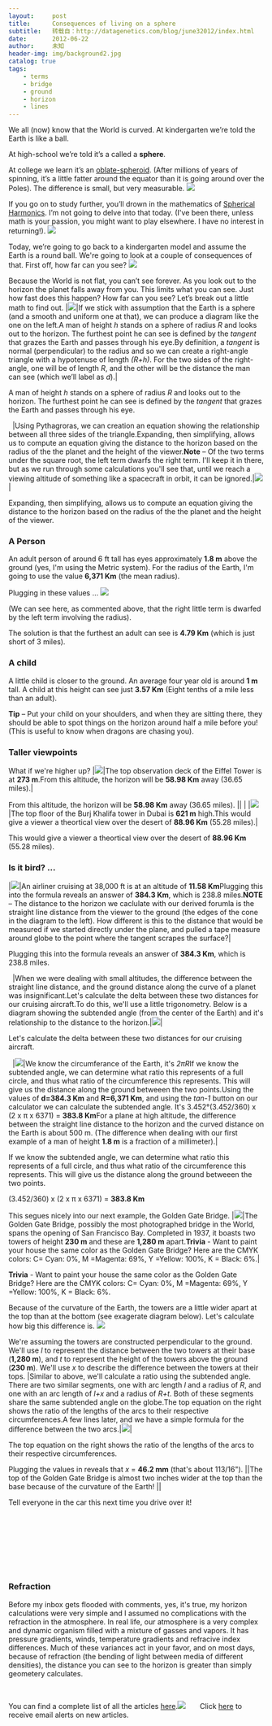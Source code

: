 ```yaml
---
layout:     post
title:      Consequences of living on a sphere
subtitle:   转载自：http://datagenetics.com/blog/june32012/index.html
date:       2012-06-22
author:     未知
header-img: img/background2.jpg
catalog: true
tags:
    - terms
    - bridge
    - ground
    - horizon
    - lines
---
```


We all (now) know that the World is curved. At kindergarten we’re told the Earth is like a ball.

At high-school we’re told it’s a called a **sphere**. 

At college we learn it’s an [oblate-spheroid](http://en.wikipedia.org/wiki/Oblate_spheroid). (After millions of years of spinning, it’s a little fatter around the equator than it is going around over the Poles). The difference is small, but very measurable.
![](http://datagenetics.com/blog/june32012/os.png)


If you go on to study further, you’ll drown in the mathematics of [Spherical Harmonics](http://en.wikipedia.org/wiki/Spherical_harmonic). I’m not going to delve into that today. (I've been there, unless math is your passion, you might want to play elsewhere. I have no interest in returning!).
![](http://datagenetics.com/blog/june32012/sh.png)


Today, we’re going to go back to a kindergarten model and assume the Earth is a round ball. We're going to look at a couple of consequences of that. First off, how far can you see?
![](http://datagenetics.com/blog/june32012/horizon.png)


Because the World is not flat, you can’t see forever. As you look out to the horizon the planet falls away from you. This limits what you can see. Just how fast does this happen? How far can you see? Let’s break out a little math to find out.
|![](http://datagenetics.com/blog/june32012/globe.png)|If we stick with assumption that the Earth is a sphere (and a smooth and uniform one at that), we can produce a diagram like the one on the left.A man of height *h* stands on a sphere of radius *R* and looks out to the horizon. The furthest point he can see is defined by the *tangent* that grazes the Earth and passes through his eye.By definition, a *tangent* is normal (perpendicular) to the radius and so we can create a right-angle triangle with a hypotenuse of length *(R+h)*. For the two sides of the right-angle, one will be of length *R*, and the other will be the distance the man can see (which we’ll label as *d*).|

A man of height *h* stands on a sphere of radius *R* and looks out to the horizon. The furthest point he can see is defined by the *tangent* that grazes the Earth and passes through his eye.

 
|Using Pythagroras, we can creation an equation showing the relationship between all three sides of the triangle.Expanding, then simplifying, allows us to compute an equation giving the distance to the horizon based on the radius of the the planet and the height of the viewer.**Note** – Of the two terms under the square root, the left term dwarfs the right term. I'll keep it in there, but as we run through some calculations you'll see that, until we reach a viewing altitude of something like a spacecraft in orbit, it can be ignored.|![](http://datagenetics.com/blog/june32012/math1.png)|

Expanding, then simplifying, allows us to compute an equation giving the distance to the horizon based on the radius of the the planet and the height of the viewer.

### A Person

An adult person of around 6 ft tall has eyes approximately **1.8 m** above the ground (yes, I'm using the Metric system). For the radius of the Earth, I'm going to use the value **6,371 Km** (the mean radius).

Plugging in these values …
![](http://datagenetics.com/blog/june32012/math3.png)


(We can see here, as commented above, that the right little term is dwarfed by the left term involving the radius).

The solution is that the furthest an adult can see is **4.79 Km** (which is just short of 3 miles).

### A child

A little child is closer to the ground. An average four year old is around **1 m** tall. A child at this height can see just **3.57 Km** (Eight tenths of a mile less than an adult).

**Tip** – Put your child on your shoulders, and when they are sitting there, they should be able to spot things on the horizon around half a mile before you! (This is useful to know when dragons are chasing you).

### Taller viewpoints

What if we're higher up?
|![](http://datagenetics.com/blog/june32012/et.png)|The top observation deck of the Eiffel Tower is at **273 m**.From this altitude, the horizon will be **58.98 Km** away (36.65 miles).|

From this altitude, the horizon will be **58.98 Km** away (36.65 miles).
|| |
|![](http://datagenetics.com/blog/june32012/bt.png)|The top floor of the Burj Khalifa tower in Dubai is **621 m** high.This would give a viewer a theortical view over the desert of **88.96 Km** (55.28 miles).|

This would give a viewer a theortical view over the desert of **88.96 Km** (55.28 miles).

### Is it bird? …
|![](http://datagenetics.com/blog/june32012/plane.png)|An airliner cruising at 38,000 ft is at an altitude of **11.58 Km**Plugging this into the formula reveals an answer of **384.3 Km**, which is 238.8 miles.**NOTE** – The distance to the horizon we caclulate with our derived forumla is the straight line distance from the viewer to the ground (the edges of the cone in the diagram to the left). How different is this to the distance that would be measured if we started directly under the plane, and pulled a tape measure around globe to the point where the tangent scrapes the surface?|

Plugging this into the formula reveals an answer of **384.3 Km**, which is 238.8 miles.

 
|When we were dealing with small altitudes, the difference between the straight line distance, and the ground distance along the curve of a planet was insignificant.Let's calculate the delta between these two distances for our cruising aircraft.To do this, we'll use a little trigonometry. Below is a diagram showing the subtended angle (from the center of the Earth) and it's relationship to the distance to the horizon.|![](http://datagenetics.com/blog/june32012/plane2.png)|

Let's calculate the delta between these two distances for our cruising aircraft.

 
|![](http://datagenetics.com/blog/june32012/trig.png)|We know the circumferance of the Earth, it's *2πR*If we know the subtended angle, we can determine what ratio this represents of a full circle, and thus what ratio of the circumference this represents. This will give us the distance along the ground betweeen the two points.Using the values of **d=384.3 Km** and **R=6,371 Km**, and using the *tan-1* button on our calculator we can calculate the subtended angle. It's 3.452°(3.452/360) x (2 x π x 6371) = **383.8 Km**For a plane at high altitude, the difference between the straight line distance to the horizon and the curved distance on the Earth is about 500 m. (The difference when dealing with our first example of a man of height **1.8 m** is a fraction of a millimeter).|

If we know the subtended angle, we can determine what ratio this represents of a full circle, and thus what ratio of the circumference this represents. This will give us the distance along the ground betweeen the two points.

(3.452/360) x (2 x π x 6371) = **383.8 Km**

This segues nicely into our next example, the Golden Gate Bridge.
|![](http://datagenetics.com/blog/june32012/ggp.png)|The Golden Gate Bridge, possibly the most photographed bridge in the World, spans the opening of San Francisco Bay. Completed in 1937, it boasts two towers of height **230 m** and these are **1,280 m** apart.**Trivia** - Want to paint your house the same color as the Golden Gate Bridge? Here are the CMYK colors: C= Cyan: 0%, M =Magenta: 69%, Y =Yellow: 100%, K = Black: 6%.|

**Trivia** - Want to paint your house the same color as the Golden Gate Bridge? Here are the CMYK colors: C= Cyan: 0%, M =Magenta: 69%, Y =Yellow: 100%, K = Black: 6%.

Because of the curvature of the Earth, the towers are a little wider apart at the top than at the bottom (see exagerate diagram below). Let's calculate how big this difference is.
![](http://datagenetics.com/blog/june32012/gg.png)


We're assuming the towers are constructed perpendicular to the ground. We'll use *l* to represent the distance between the two towers at their base (**1,280 m**), and *t* to represent the height of the towers above the ground (**230 m**). We'll use *x* to describe the difference between the towers at their tops.
|Similar to above, we'll calculate a ratio using the subtended angle. There are two similar segments, one with arc length *l* and a radius of *R*, and one with an arc length of *l+x* and a radius of *R+t*. Both of these segments share the same subtended angle on the globe.The top equation on the right shows the ratio of the lengths of the arcs to their respective circumferences.A few lines later, and we have a simple formula for the difference between the two arcs.|![](http://datagenetics.com/blog/june32012/math2.png)|

The top equation on the right shows the ratio of the lengths of the arcs to their respective circumferences.

Plugging the values in reveals that *x* = **46.2 mm** (that's about 113/16").
||The top of the Golden Gate Bridge is almost two inches wider at the top than the base because of the curvature of the Earth! ||

Tell everyone in the car this next time you drive over it!

 

 

 

 

### Refraction

Before my inbox gets flooded with comments, yes, it's true, my horizon calculations were very simple and I assumed no complications with the refraction in the atmosphere. In real life, our atmosphere is a very complex and dynamic organism filled with a mixture of gasses and vapors. It has pressure gradients, winds, temperature gradients and refracive index differences. Much of these variances act in your favor, and on most days, because of refraction (the bending of light between media of different densities), the distance you can see to the horizon is greater than simply geometery calculates.

 

You can find a complete list of all the articles [here](/blog.html).![](http://datagenetics.com/images/n.gif)
      Click [here](http://datagenetics.com/newsletter/subscribe.html) to receive email alerts on new articles.
